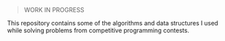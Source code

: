 > WORK IN PROGRESS

This repository contains some of the algorithms and data structures I used while solving problems from competitive programming contests.
